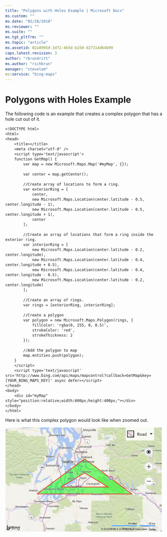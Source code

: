 ```yaml
---
title: "Polygons with Holes Example | Microsoft Docs"
ms.custom: ""
ms.date: "02/28/2018"
ms.reviewer: ""
ms.suite: ""
ms.tgt_pltfrm: ""
ms.topic: "article"
ms.assetid: 02a8995d-3df2-4b5d-b150-d27314d64b99
caps.latest.revision: 3
author: "rbrundritt"
ms.author: "richbrun"
manager: "stevelom"
ms:service: "bing-maps"
---
```

# Polygons with Holes Example
The following code is an example that creates a complex polygon that has a hole cut out of it. 

``` 
<!DOCTYPE html>
<html>
<head>
    <title></title>
    <meta charset="utf-8" />
	<script type='text/javascript'>
    function GetMap() {
        var map = new Microsoft.Maps.Map('#myMap', {});

        var center = map.getCenter();

        //Create array of locations to form a ring.
        var exteriorRing = [
            center,
            new Microsoft.Maps.Location(center.latitude - 0.5, center.longitude - 1),
            new Microsoft.Maps.Location(center.latitude - 0.5, center.longitude + 1),
            center
        ];

        //Create an array of locations that form a ring inside the exterior ring.
        var interiorRing = [
            new Microsoft.Maps.Location(center.latitude - 0.2, center.longitude),
            new Microsoft.Maps.Location(center.latitude - 0.4, center.longitude + 0.5),
            new Microsoft.Maps.Location(center.latitude - 0.4, center.longitude - 0.5),
            new Microsoft.Maps.Location(center.latitude - 0.2, center.longitude)
        ];

        //Create an array of rings.
        var rings = [exteriorRing, interiorRing];

        //Create a polygon
        var polygon = new Microsoft.Maps.Polygon(rings, {
            fillColor: 'rgba(0, 255, 0, 0.5)',
            strokeColor: 'red',
            strokeThickness: 2
        });

        //Add the polygon to map
        map.entities.push(polygon);
    }
    </script>
    <script type='text/javascript' src='http://www.bing.com/api/maps/mapcontrol?callback=GetMap&key=[YOUR_BING_MAPS_KEY]' async defer></script>
</head>
<body>
    <div id="myMap" style="position:relative;width:600px;height:400px;"></div>
</body>
</html>
```

Here is what this complex polygon would look like when zoomed out.

![Polygon with a Hole on a Map](../v8-web-control/media/bmv8-polygonwithholeexample.png)
